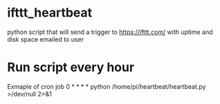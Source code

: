 # ifttt_heartbeat
python script that will send a trigger to https://ifttt.com/ with uptime and disk space emailed to user


# Run script every hour
Exmaple of cron job
0 * * * * python /home/pi/heartbeat/heartbeat.py >/dev/null 2>&1


